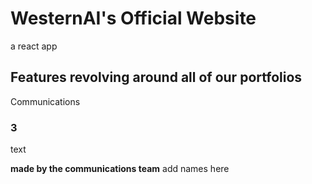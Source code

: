 # WesternAI's Official Website

a react app

## Features revolving around all of our portfolios

Communications

### 3

text


**made by the communications team**
add names here